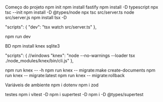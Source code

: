 Começo do projeto
npm init
npm install fastify
npm install -D typescript
npx tsc --init
npm install -D @types/node
npx tsc src/server.ts
node src/server.js
npm install tsx -D

"scripts": {
"dev": "tsx watch src/server.ts"
},

npm run dev

BD
npm install knex sqlite3

"scripts": {
//windows
"knex": "node --no-warnings --loader tsx ./node_modules/knex/bin/cli.js"
},

npm run knex -- -h
npm run knex -- migrate:make create-documents
npm run knex -- migrate:latest
npm run knex -- migrate:rollback

Variáveis de ambiente
npm i dotenv
npm i zod

testes
npm i vitest -D
npm i supertest -D
npm i -D @types/supertest
